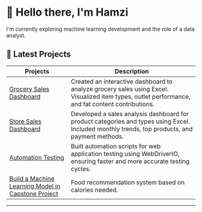 # 👋 Hello there, I'm Hamzi

I'm currently exploring machine learning development and the role of a data analyst.

## 🚀 Latest Projects

| Projects | Description |
| ----------- | ----------- |
| [Grocery Sales Dashboard](https://github.com/Ilhamaznumd/grocery-dashboard) | Created an interactive dashboard to analyze grocery sales using Excel. Visualized item types, outlet performance, and fat content contributions. |
| [Store Sales Dashboard](https://github.com/Ilhamaznumd/store-dashboard) | Developed a sales analysis dashboard for product categories and types using Excel. Included monthly trends, top products, and payment methods. |
| [Automation Testing](https://github.com/Ilhamaznumd/auto-testing) | Built automation scripts for web application testing using WebDriverIO, ensuring faster and more accurate testing cycles. |
| [Build a Machine Learning Model in Capstone Project](https://github.com/Kalorize/Kalorize-ML) | Food recommendation system based on calories needed. |

---
